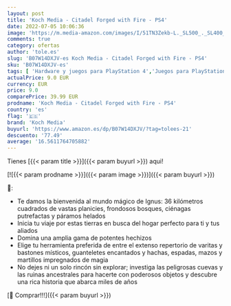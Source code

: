 ```yaml
---
layout: post
title: 'Koch Media - Citadel Forged with Fire - PS4'
date: 2022-07-05 10:06:36
image: 'https://m.media-amazon.com/images/I/51TN3Zekb-L._SL500_._SL400_.jpg'
comments: true
category: ofertas
author: 'tole.es'
slug: 'B07W14DXJV-es Koch Media - Citadel Forged with Fire - PS4'
sku: 'B07W14DXJV-es'
tags: [ 'Hardware y juegos para PlayStation 4','Juegos para PlayStation 4','Videojuegos','koch media','ps4','🇪🇸', ]
actualPrice: 9.0 EUR
currency: EUR
price: 9.0
comparePrice: 39.99 EUR
prodname: 'Koch Media - Citadel Forged with Fire - PS4'
country: 'es'
flag: '🇪🇸'
brand: 'Koch Media'
buyurl: 'https://www.amazon.es/dp/B07W14DXJV/?tag=tolees-21'
descuento: '77.49'
average: '16.5611764705882'
---
```


Tienes [{{< param title >}}]({{< param buyurl >}}) aqui!

[![{{< param prodname >}}]({{< param image >}})]({{< param buyurl >}})

🔎:

- Te damos la bienvenida al mundo mágico de Ignus: 36 kilómetros cuadrados de vastas planicies, frondosos bosques, ciénagas putrefactas y páramos helados
- Inicia tu viaje por estas tierras en busca del hogar perfecto para ti y tus aliados
- Domina una amplia gama de potentes hechizos
- Elige tu herramienta preferida de entre el extenso repertorio de varitas y bastones místicos, guanteletes encantados y hachas, espadas, mazos y martillos impregnados de magia
- No dejes ni un solo rincón sin explorar; investiga las peligrosas cuevas y las ruinas ancestrales para hacerte con poderosos objetos y descubre una rica historia que abarca miles de años

[🛒 Comprar!!!]({{< param buyurl >}})
